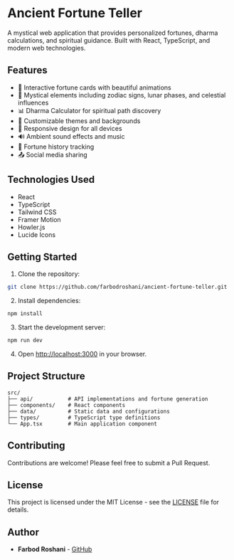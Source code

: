 # Ancient Fortune Teller

A mystical web application that provides personalized fortunes, dharma calculations, and spiritual guidance. Built with React, TypeScript, and modern web technologies.

## Features

- 🔮 Interactive fortune cards with beautiful animations
- 🌙 Mystical elements including zodiac signs, lunar phases, and celestial influences
- 📊 Dharma Calculator for spiritual path discovery
- 🎨 Customizable themes and backgrounds
- 📱 Responsive design for all devices
- 🔊 Ambient sound effects and music
- 📜 Fortune history tracking
- 📤 Social media sharing

## Technologies Used

- React
- TypeScript
- Tailwind CSS
- Framer Motion
- Howler.js
- Lucide Icons

## Getting Started

1. Clone the repository:
```bash
git clone https://github.com/farbodroshani/ancient-fortune-teller.git
```

2. Install dependencies:
```bash
npm install
```

3. Start the development server:
```bash
npm run dev
```

4. Open [http://localhost:3000](http://localhost:3000) in your browser.

## Project Structure

```
src/
├── api/           # API implementations and fortune generation
├── components/    # React components
├── data/          # Static data and configurations
├── types/         # TypeScript type definitions
└── App.tsx        # Main application component
```

## Contributing

Contributions are welcome! Please feel free to submit a Pull Request.

## License

This project is licensed under the MIT License - see the [LICENSE](LICENSE) file for details.

## Author

- **Farbod Roshani** - [GitHub](https://github.com/farbodroshani) 